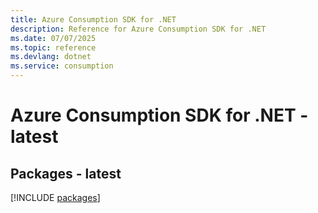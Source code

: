 ```yaml
---
title: Azure Consumption SDK for .NET
description: Reference for Azure Consumption SDK for .NET
ms.date: 07/07/2025
ms.topic: reference
ms.devlang: dotnet
ms.service: consumption
---
```

# Azure Consumption SDK for .NET - latest
## Packages - latest
[!INCLUDE [packages](consumption-index.md)]
